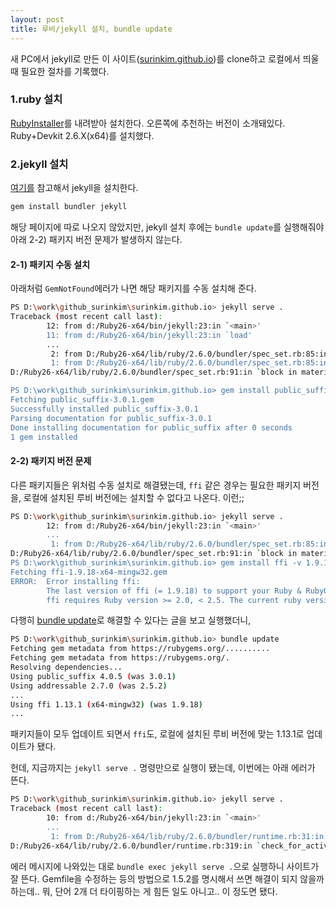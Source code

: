 ```yaml
---
layout: post
title: 루비/jekyll 설치, bundle update
---
```


새 PC에서 jekyll로 만든 이 사이트([surinkim.github.io](https://github.com/surinkim/surinkim.github.io))를 clone하고 로컬에서 띄울 때 필요한 절차를 기록했다.


### 1.ruby 설치   
[RubyInstaller](https://rubyinstaller.org/downloads/)를 내려받아 설치한다. 오른쪽에 추천하는 버전이 소개돼있다. Ruby+Devkit 2.6.X(x64)를 설치했다.

### 2.jekyll 설치  
[여기를](http://jekyllrb-ko.github.io/) 참고해서 jekyll을 설치한다.

```bash
gem install bundler jekyll
```

해당 페이지에 따로 나오지 않았지만, jekyll 설치 후에는 `bundle update`를 실행해줘야 아래 2-2) 패키지 버전 문제가 발생하지 않는다.

#### 2-1) 패키지 수동 설치
아래처럼 `GemNotFound`에러가 나면 해당 패키지를 수동 설치해 준다.

```bash
PS D:\work\github_surinkim\surinkim.github.io> jekyll serve .
Traceback (most recent call last):
        12: from d:/Ruby26-x64/bin/jekyll:23:in `<main>'
        11: from d:/Ruby26-x64/bin/jekyll:23:in `load'
        ...
         2: from D:/Ruby26-x64/lib/ruby/2.6.0/bundler/spec_set.rb:85:in `materialize'
         1: from D:/Ruby26-x64/lib/ruby/2.6.0/bundler/spec_set.rb:85:in `map!'
D:/Ruby26-x64/lib/ruby/2.6.0/bundler/spec_set.rb:91:in `block in materialize': Could not find public_suffix-3.0.1 in any of the sources (Bundler::GemNotFound)

PS D:\work\github_surinkim\surinkim.github.io> gem install public_suffix -v 3.0.1
Fetching public_suffix-3.0.1.gem
Successfully installed public_suffix-3.0.1
Parsing documentation for public_suffix-3.0.1
Done installing documentation for public_suffix after 0 seconds
1 gem installed
```
#### 2-2) 패키지 버전 문제
다른 패키지들은 위처럼 수동 설치로 해결됐는데, `ffi` 같은 경우는 필요한 패키지 버전을, 로컬에 설치된 루비 버전에는 설치할 수 없다고 나온다.  이런;;
```bash
PS D:\work\github_surinkim\surinkim.github.io> jekyll serve .
        12: from d:/Ruby26-x64/bin/jekyll:23:in `<main>'
        ...
         1: from D:/Ruby26-x64/lib/ruby/2.6.0/bundler/spec_set.rb:85:in `map!'
D:/Ruby26-x64/lib/ruby/2.6.0/bundler/spec_set.rb:91:in `block in materialize': Could not find ffi-1.9.18-x64-mingw32 in any of the sources (Bundler::GemNotFound)
PS D:\work\github_surinkim\surinkim.github.io> gem install ffi -v 1.9.18
Fetching ffi-1.9.18-x64-mingw32.gem
ERROR:  Error installing ffi:
        The last version of ffi (= 1.9.18) to support your Ruby & RubyGems was 1.9.18. Try installing it with `gem install ffi -v 1.9.18`
        ffi requires Ruby version >= 2.0, < 2.5. The current ruby version is 2.6.6.146.
```
다행히 [bundle update](https://stackoverflow.com/questions/49485905/jekyll-install-with-ruby-2-5)로 해결할 수 있다는 글을 보고 실행했더니,
```bash
PS D:\work\github_surinkim\surinkim.github.io> bundle update
Fetching gem metadata from https://rubygems.org/..........
Fetching gem metadata from https://rubygems.org/.
Resolving dependencies...
Using public_suffix 4.0.5 (was 3.0.1)
Using addressable 2.7.0 (was 2.5.2)
...
Using ffi 1.13.1 (x64-mingw32) (was 1.9.18)
...
```
패키지들이 모두 업데이트 되면서 `ffi`도, 로컬에 설치된 루비 버전에 맞는 1.13.1로 업데이트가 됐다.

헌데, 지금까지는 `jekyll serve .` 명령만으로 실행이 됐는데, 이번에는 아래 에러가 뜬다.

```bash
PS D:\work\github_surinkim\surinkim.github.io> jekyll serve .
Traceback (most recent call last):
        10: from d:/Ruby26-x64/bin/jekyll:23:in `<main>'
		...
         1: from D:/Ruby26-x64/lib/ruby/2.6.0/bundler/runtime.rb:31:in `block in setup'
D:/Ruby26-x64/lib/ruby/2.6.0/bundler/runtime.rb:319:in `check_for_activated_spec!': You have already activated jekyll-sass-converter 2.1.0, but your Gemfile requires jekyll-sass-converter 1.5.2. Prepending `bundle exec` to your command may solve this. (Gem::LoadError)
```

에러 메시지에 나와있는 대로 `bundle exec jekyll serve .`으로 실행하니 사이트가 잘 뜬다.  Gemfile을 수정하는 등의 방법으로 1.5.2를 명시해서 쓰면 해결이 되지 않을까 하는데.. 뭐, 단어 2개 더 타이핑하는 게 힘든 일도 아니고.. 이 정도면 됐다.